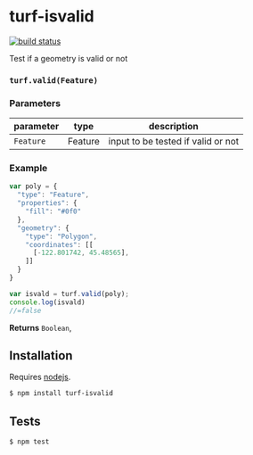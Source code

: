 # turf-isvalid

[![build status](https://secure.travis-ci.org/blackrez/turf-isvalid.png)](http://travis-ci.org/blackrez/turf-isvalid)

Test if a geometry is valid or not


### `turf.valid(Feature)`



### Parameters

| parameter | type    | description                        |
| --------- | ------- | ---------------------------------- |
| `Feature` | Feature | input to be tested if valid or not |


### Example

```js
var poly = {
  "type": "Feature",
  "properties": {
    "fill": "#0f0"
  },
  "geometry": {
    "type": "Polygon",
    "coordinates": [[
      [-122.801742, 45.48565],
    ]]
  }
}

var isvald = turf.valid(poly);
console.log(isvald)
//=false
```


**Returns** `Boolean`, 

## Installation

Requires [nodejs](http://nodejs.org/).

```sh
$ npm install turf-isvalid
```

## Tests

```sh
$ npm test
```


